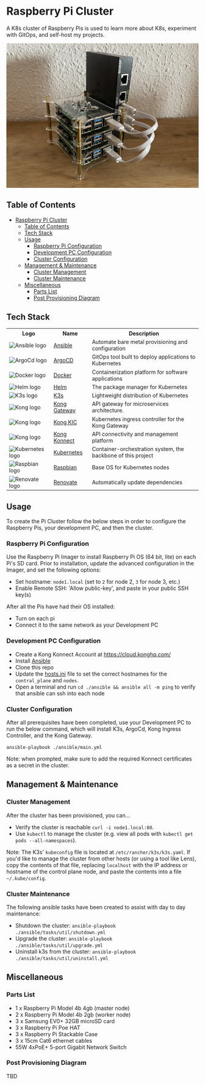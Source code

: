 # Raspberry Pi Cluster

A K8s cluster of Raspberry Pis is used to learn more about K8s, experiment with GitOps, and self-host my projects.


<img src="docs/pi-cluster.jpg" alt="Raspberry Pi Cluster Image" title="Raspberry Pi Cluster">

## Table of Contents

<!-- TOC -->
* [Raspberry Pi Cluster](#raspberry-pi-cluster)
  * [Table of Contents](#table-of-contents)
  * [Tech Stack](#tech-stack)
  * [Usage](#usage)
    * [Raspberry Pi Configuration](#raspberry-pi-configuration)
    * [Development PC Configuration](#development-pc-configuration)
    * [Cluster Configuration](#cluster-configuration)
  * [Management & Maintenance](#management--maintenance)
    * [Cluster Management](#cluster-management)
    * [Cluster Maintenance](#cluster-maintenance)
  * [Miscellaneous](#miscellaneous)
    * [Parts List](#parts-list)
    * [Post Provisioning Diagram](#post-provisioning-diagram)
<!-- TOC -->

## Tech Stack

<table>
    <tr>
        <th>Logo</th>
        <th>Name</th>
        <th>Description</th>
    </tr>
    <tr>
        <td><img alt="Ansible logo" width="32" src="https://simpleicons.org/icons/ansible.svg"></td>
        <td><a href="https://www.ansible.com">Ansible</a></td>
        <td>Automate bare metal provisioning and configuration</td>
    </tr>
    <tr>
        <td><img alt="ArgoCd logo" width="32" src="https://cncf-branding.netlify.app/img/projects/argo/icon/color/argo-icon-color.svg"></td>
        <td><a href="https://argoproj.github.io/cd">ArgoCD</a></td>
        <td>GitOps tool built to deploy applications to Kubernetes</td>
    </tr>
    <tr>
        <td><img alt="Docker logo" width="32" src="https://www.docker.com/wp-content/uploads/2022/03/Moby-logo.png"></td>
        <td><a href="https://www.docker.com">Docker</a></td>
        <td>Containerization platform for software applications</td>
    </tr>
    <tr>
        <td><img alt="Helm logo" width="32" src="https://cncf-branding.netlify.app/img/projects/helm/icon/color/helm-icon-color.svg"></td>
        <td><a href="https://helm.sh">Helm</a></td>
        <td>The package manager for Kubernetes</td>
    </tr>
    <tr>
        <td><img alt="K3s logo" width="32" src="https://cncf-branding.netlify.app/img/projects/k3s/icon/color/k3s-icon-color.svg"></td>
        <td><a href="https://k3s.io">K3s</a></td>
        <td>Lightweight distribution of Kubernetes</td>
    </tr>
    <tr>
        <td><img alt="Kong logo" width="32" src="https://konghq.com/wp-content/themes/konghq/assets/img/favicon-180.png"></td>
        <td><a href="https://docs.konghq.com/gateway/">Kong Gateway</a></td>
        <td>API gateway for microservices architecture.</td>
    </tr>
    <tr>
        <td><img alt="Kong logo" width="32" src="https://konghq.com/wp-content/themes/konghq/assets/img/favicon-180.png"></td>
        <td><a href="https://docs.konghq.com/kubernetes-ingress-controller/">Kong KIC</a></td>
        <td>Kubernetes ingress controller for the Kong Gateway</td>
    </tr>
    <tr>
        <td><img alt="Kong logo" width="32" src="https://konghq.com/wp-content/themes/konghq/assets/img/favicon-180.png"></td>
        <td><a href="https://docs.konghq.com/konnect/">Kong Konnect</a></td>
        <td>API connectivity and management platform</td>
    </tr>
    <tr>
        <td><img alt="Kubernetes logo" width="32" src="https://cncf-branding.netlify.app/img/projects/kubernetes/icon/color/kubernetes-icon-color.svg"></td>
        <td><a href="https://kubernetes.io">Kubernetes</a></td>
        <td>Container-orchestration system, the backbone of this project</td>
    </tr>
    <tr>
        <td><img alt="Raspbian logo" width="32" src="https://www.raspberrypi.com/app/uploads/2021/10/cropped-Raspberry-Pi-Favicon-100x100-1-300x300.png"></td>
        <td><a href="https://www.raspbian.org/">Raspbian</a></td>
        <td>Base OS for Kubernetes nodes</td>
    </tr>
    <tr>
        <td><img alt="Renovate logo" width="32" src="https://docs.renovatebot.com/assets/images/logo.png"></td>
        <td><a href="https://www.whitesourcesoftware.com/free-developer-tools/renovate">Renovate</a></td>
        <td>Automatically update dependencies</td>
    </tr>
</table>

## Usage

To create the Pi Cluster follow the below steps in order to configure the Raspberry Pis, your development PC, and then the cluster.

### Raspberry Pi Configuration

Use the Raspberry Pi Imager to install Raspberry Pi OS (64 bit, lite) on each Pi's SD card.
Prior to installation, update the advanced configuration in the Imager, and set the following options:
- Set hostname: `node1.local` (set to `2` for node 2, `3` for node 3, etc.)
- Enable Remote SSH: 'Allow public-key', and paste in your public SSH key(s)

After all the Pis have had their OS installed:
- Turn on each pi
- Connect it to the same network as your Development PC

### Development PC Configuration
- Create a Kong Konnect Account at https://cloud.konghq.com/ 
- Install [Ansible](https://docs.ansible.com/ansible/latest/installation_guide/intro_installation.html)
- Clone this repo
- Update the [hosts.ini](https://github.com/baumac/baumac/blob/main/infra/pi-cluster/ansible/hosts.ini) file to set the correct hostnames for the `contral_plane` and `nodes`.
- Open a terminal and run `cd ./ansible && ansible all -m ping` to verify that ansible can ssh into each node

### Cluster Configuration 

After all prerequisites have been completed, use your Development PC to run the below command, which will install K3s, ArgoCd, Kong Ingress Controller, and the Kong Gateway.
```
ansible-playbook ./ansible/main.yml
```
Note: when prompted, make sure to add the required Konnect certificates as a secret in the cluster.

## Management & Maintenance

### Cluster Management
After the cluster has been provisioned, you can...
- Verify the cluster is reachable `curl -i node1.local:80`.
- Use `kubectl` to manage the cluster (e.g. view all pods with `kubectl get pods --all-namespaces`).

Note: The K3s' `kubeconfig` file is located at `/etc/rancher/k3s/k3s.yaml`. If you'd like to manage the cluster from other hosts (or using a tool like Lens), copy the contents of that file, replacing `localhost` with the IP address or hostname of the control plane node, and paste the contents into a file `~/.kube/config`.

### Cluster Maintenance

The following ansible tasks have been created to assist with day to day maintenance:
- Shutdown the cluster: `ansible-playbook ./ansible/tasks/util/shutdown.yml`
- Upgrade the cluster: `ansible-playbook ./ansible/tasks/util/upgrade.yml`
- Uninstall k3s from the cluster: `ansible-playbook ./ansible/tasks/util/uninstall.yml`

## Miscellaneous 

### Parts List

- 1 x Raspberry Pi Model 4b 4gb (master node)
- 2 x Raspberry Pi Model 4b 2gb (worker node)
- 3 x Samsung EV0+ 32GB microSD card
- 3 x Raspberry Pi Poe HAT
- 3 x Raspberry Pi Stackable Case
- 3 x 15cm Cat6 ethernet cables
- 55W 4xPoE+ 5-port Gigabit Network Switch

### Post Provisioning Diagram

TBD
